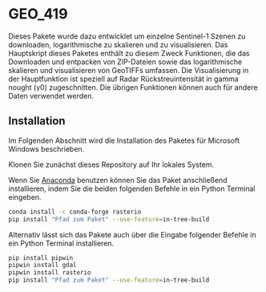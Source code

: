 # GEO_419
Dieses Pakete wurde dazu entwicklet um einzelne Sentinel-1 Szenen zu downloaden, logarithmische zu skalieren und zu visualisieren. Das Hauptskript dieses Paketes enthält zu diesem Zweck Funktionen, die das Downloaden und entpacken von ZIP-Dateien sowie das logarithmische skalieren und visualisieren von GeoTIFFs umfassen. Die Visualisierung in der Hauptfunktion ist speziell auf Radar Rückstreuintensität in gamma nought (γ0) zugeschnitten. Die übrigen Funktionen können auch für andere Daten verwendet werden.

## Installation
Im Folgenden Abschnitt wird die Installation des Paketes für Microsoft Windows beschrieben. 

Klonen Sie zunächst dieses Repository auf Ihr lokales System. 

Wenn Sie [Anaconda][1] benutzen können Sie das Paket anschließend installieren, indem Sie die beiden folgenden Befehle in ein Python Terminal eingeben.
```sh
conda install -c conda-forge rasterio
pip install "Pfad zum Paket" --use-feature=in-tree-build
```

Alternativ lässt sich das Pakete auch über die Eingabe folgender Befehle in ein Python Terminal installieren.
```sh
pip install pipwin
pipwin install gdal
pipwin install rasterio
pip install "Pfad zum Paket" --use-feature=in-tree-build
```

[1]: https://www.anaconda.com/
